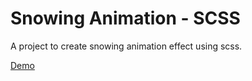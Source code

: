 # Snowing Animation - SCSS

A project to create snowing animation effect using scss.

[Demo](https://coding.github.io/snowing-animation-scss)
